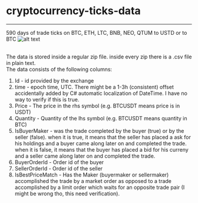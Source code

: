 # cryptocurrency-ticks-data
---

590 days of trade ticks on BTC, ETH, LTC, BNB, NEO, QTUM to USTD or to BTC
![alt text](https://i.imgur.com/wRK5UBW.png)
<br><br>

The data is stored inside a regular zip file. inside every zip there is a .csv file in plain text.<br>
The data consists of the following columns:
1. Id - id provided by the exchange
2. time - epoch time, UTC. There might be a 1-3h (consistent) offset accidentally added by C# automatic localization of DateTime. I have no way to verify if this is true.
3. Price - The price in the rhs symbol (e.g. BTCUSDT means price is in USDT)
4. Quantity - Quantity of the lhs symbol (e.g. BTCUSDT means quantity in BTC)
5. IsBuyerMaker - was the trade completed by the buyer (true) or by the seller (false). 
    when it is true, it means that the seller has placed a ask for his holdings and a buyer came along later on and completed the trade.
    when it is false, it means that the buyer has placed a bid for his curreny and a seller came along later on and completed the trade.
6. BuyerOrderId - Order id of the buyer
7. SellerOrderId - Order id of the seller
8. IsBestPriceMatch - Has the Maker (buyermaker or sellermaker) accomplished the trade by a market order as opposed to a trade accomplished by a limit order which waits for an opposite trade pair (I might be wrong tho, this need verification).
